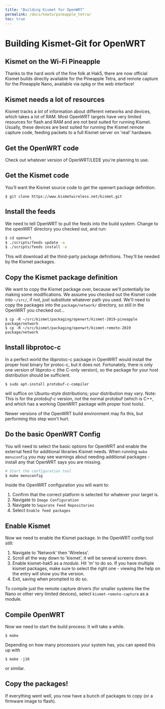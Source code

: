 ```yaml
---
title: "Building Kismet for OpenWRT"
permalink: /docs/howto/pineapple_tetra/
toc: true
---
```


# Building Kismet-Git for OpenWRT 

## Kismet on the Wi-Fi Pineapple

Thanks to the hard work of the fine folk at Hak5, there are now official Kismet builds directly available for the Pineapple Tetra, and remote capture for the Pineapple Nano, available via opkg or the web interface!

## Kismet needs a lot of resources

Kismet tracks a *lot* of information about different networks and devices, which takes a lot of RAM.  Most OpenWRT targets have very limited resources for flash and RAM and are not best suited for running Kismet.  Usually, these devices are best suited for running the Kismet remote capture code, feeding packets to a full Kismet server on 'real' hardware.

## Get the OpenWRT code

Check out whatever version of OpenWRT/LEDE you're planning to use.

## Get the Kismet code

You'll want the Kismet source code to get the openwrt package definition.

```
$ git clone https://www.kismetwireless.net/kismet.git
```

## Install the feeds

We need to tell OpenWRT to pull the feeds into the build system.  Change to the openWRT directory you checked out, and run:

```bash
$ cd openwrt
$ ./scripts/feeds update -a
$ ./scripts/feeds install -a
```

This will download all the third-party package definitions.  They'll be needed by the Kismet packages.

## Copy the Kismet package definition

We want to copy the Kismet package over, because we'll potentially be making some modifications.  We assume you checked out the Kismet code into `~/src/`, if not, just substitute whatever path you used.  We'll need to copy the packages into the `package/network/` directory, so still in the OpenWRT you checked out...

```
$ cp -R ~/src/kismet/packaging/openwrt/kismet-2019-pineapple package/network
$ cp -R ~/src/kismet/packaging/openwrt/kismet-remote-2019 package/network
```

## Install libprotoc-c

In a perfect world the libprotoc-c package in OpenWRT would install the proper host binary for protoc-c, but it does not.  Fortunately, there is only one version of libproto-c (the C-only version), so the package for your host distribution should be sufficient.

```
$ sudo apt-install protobuf-c-compiler
```


will suffice on Ubuntu-style distributions; your distribution may vary.  Note:  This is for the *protobuf-c* version, *not* the normal protobuf (which is C++, and which has a working OpenWRT package with proper host tools).

Newer versions of the OpenWRT build environment may fix this, but performing this step won't hurt.


## Do the basic OpenWRT Config

You will need to select the basic options for OpenWRT and enable the external feed for additional libraries Kismet needs.  When running `make menuconfig` you may see warnings about needing additional packages - install any that OpenWRT says you are missing.

```bash
# Start the configuration tool
$ make menuconfig
```

Inside the OpenWRT configuration you will want to:

1. Confirm that the correct platform is selected for whatever your target is.
2. Navigate to `Image Configuration`
3. Navigate to `Separate Feed Repositories`
4. Select `Enable feed packages`

## Enable Kismet

Now we need to enable the Kismet package.  In the OpenWRT config tool still:

1. Navigate to 'Network' then 'Wireless'.
2. Scroll all the way down to 'kismet', it will be several screens down.
3. Enable kismet-hak5 as a *module*.  Hit 'm' to do so.  If you have multiple kismet packages, make sure to select the right one - viewing the help on the entry will show you the version.
4. Exit, saving when prompted to do so.

To compile just the remote capture drivers (for smaller systems like the Nano or other very limited devices), select `kismet-remote-capture` as a module.

## Compile OpenWRT

Now we need to start the build process:  It will take a while.

```
$ make
```

Depending on how many processors your system has, you can speed this up with

```
$ make -j10
```

or similar.

## Copy the packages!

If everything went well, you now have a bunch of packages to copy (or a firmware image to flash).



